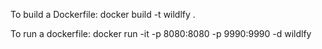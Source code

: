To build a Dockerfile: docker build -t wildlfy .

To run a dockerfile: docker run -it -p 8080:8080 -p 9990:9990 -d wildlfy